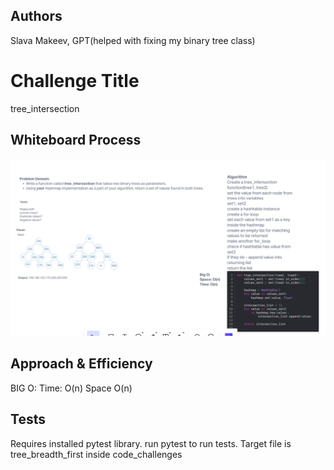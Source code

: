 ## Authors
Slava Makeev, GPT(helped with fixing my binary tree class)

# Challenge Title
tree_intersection

## Whiteboard Process
![tree_intersection](./whiteboard.png)

## Approach & Efficiency
BIG O:
Time: O(n)
Space O(n)

## Tests
Requires installed pytest library.
run pytest <filepath> to run tests. Target file is tree_breadth_first inside code_challenges
